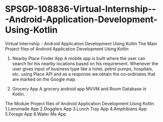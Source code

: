 # SPSGP-108836-Virtual-Internship---Android-Application-Development-Using-Kotlin
Virtual Internship - Android Application Development Using Kotlin
The Main Project files of Android Application Development Using Kotlin
1. Nearby Place Finder App
A mobile app is built where the user can search for his nearby locations based on his requirement. Whenever the user gives input of business type like a hotel, petrol pumps, hospitals, etc. using Place API and as a response we obtain the co-ordinates that are marked on the Google map.

2. Grocery App
A grocery android app MVVM and Room Database in Kotlin.

The Module Project files of Android Application Development Using Kotlin
1.Lemonade App
2.Dogglers App
3.Lunch Tray App
4.Amphibians App
5.Forage App
6.Water Me App
